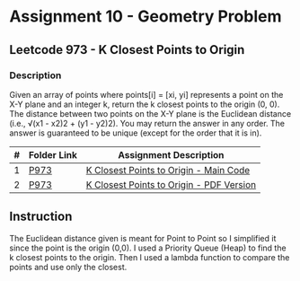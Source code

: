 # Assignment 10 - Geometry Problem
## Leetcode 973 - K Closest Points to Origin

### Description
Given an array of points where points[i] = [xi, yi] represents a point on the X-Y plane and an integer k, return the k closest points to the origin (0, 0).
The distance between two points on the X-Y plane is the Euclidean distance (i.e., √(x1 - x2)2 + (y1 - y2)2).
You may return the answer in any order. The answer is guaranteed to be unique (except for the order that it is in).

|  #  | Folder Link | Assignment Description |
| :-: | -------------- | --------------------------------------------------------- |
|  1  | [P973](./P973) | [K Closest Points to Origin - Main Code](./P973/K_Closest_Points.cpp) |
|  2  | [P973](./P973) | [K Closest Points to Origin - PDF Version](./P973/K_Closest_Points.pdf) |

## Instruction
The Euclidean distance given is meant for Point to Point so I simplified it since the point is the origin (0,0). I used a Priority Queue (Heap) to find the k closest points to the origin. Then I used a lambda function to compare the points and use only the closest.
